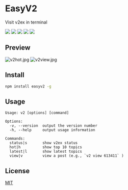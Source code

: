 # EasyV2

Visit v2ex in terminal

![](https://img.shields.io/npm/v/easyv2/latest) ![](https://img.shields.io/node/v/easyv2) ![](https://img.shields.io/npm/dt/easyv2) ![](https://img.shields.io/github/last-commit/thjiang/easyv2) ![](https://img.shields.io/npm/l/easyv2)

## Preview

![v2hot.jpg](https://i.loli.net/2019/10/27/qBlm9zsxo2bLMQr.jpg)
![v2view.jpg](https://i.loli.net/2019/10/27/mNT2HjMr4d51QVb.jpg)

## Install

```bash
npm install easyv2 -g
```

## Usage

```
Usage: v2 [options] [command]

Options:
  -v, --version  output the version number
  -h, --help     output usage information

Commands:
  status|s       show v2ex status
  hot|h          show top 10 topics
  latest|l       show latest topics
  view|v         view a post (e.g., `v2 view 613411` )
```

## License

[MIT](https://choosealicense.com/licenses/mit/)
